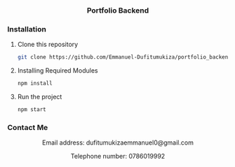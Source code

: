 <div align="center">
  <h3 align="center">Portfolio Backend</h3>
</div>

### Installation

1. Clone this repository
   ```sh
   git clone https://github.com/Emmanuel-Dufitumukiza/portfolio_backend.git
   ```
2. Installing Required Modules
   ```sh
   npm install
   ```
2. Run the project
   ```sh
   npm start
   ```

### Contact Me

<div align="center">
  <p>Email address: <a>dufitumukizaemmanuel0@gmail.com</a></p>
  <p>Telephone number: 0786019992</p>
</div>